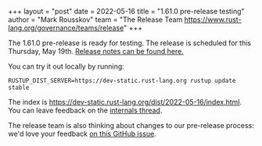 +++
layout = "post"
date = 2022-05-16
title = "1.61.0 pre-release testing"
author = "Mark Rousskov"
team = "The Release Team <https://www.rust-lang.org/governance/teams/release>"
+++

The 1.61.0 pre-release is ready for testing. The release is scheduled for this
Thursday, May 19th. [Release notes can be found here.][relnotes]

You can try it out locally by running:

```plain
RUSTUP_DIST_SERVER=https://dev-static.rust-lang.org rustup update stable
```

The index is <https://dev-static.rust-lang.org/dist/2022-05-16/index.html>. You
can leave feedback on the [internals thread][internals].

The release team is also thinking about changes to our pre-release process:
we'd love your feedback [on this GitHub issue][feedback].

[relnotes]: https://github.com/rust-lang/rust/blob/stable/RELEASES.md#version-1610-2022-05-19
[internals]: https://internals.rust-lang.org/t/rust-1-61-0-prerelease-testing/
[feedback]: https://github.com/rust-lang/release-team/issues/16
